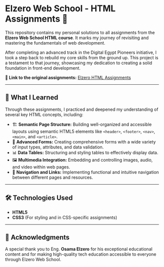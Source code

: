 # Elzero Web School - HTML Assignments 🚀

This repository contains my personal solutions to all assignments from the **Elzero Web School HTML course**. It marks my journey of revisiting and mastering the fundamentals of web development.

After completing an advanced track in the Digital Egypt Pioneers initiative, I took a step back to rebuild my core skills from the ground up. This project is a testament to that journey, showcasing my dedication to creating a solid foundation in front-end development.

**🔗 Link to the original assignments:** [Elzero HTML Assignments](https://elzero.org/category/assignments/html-assignments/)

---

## 🎯 What I Learned

Through these assignments, I practiced and deepened my understanding of several key HTML concepts, including:

* 🏗️ **Semantic Page Structure:** Building well-organized and accessible layouts using semantic HTML5 elements like `<header>`, `<footer>`, `<nav>`, `<main>`, and `<article>`.
* 📝 **Advanced Forms:** Creating comprehensive forms with a wide variety of input types, attributes, and data validation.
* 📊 **Data Tables:** Structuring and styling tables to effectively display data.
* 🖼️ **Multimedia Integration:** Embedding and controlling images, audio, and video within web pages.
* 🔗 **Navigation and Links:** Implementing functional and intuitive navigation between different pages and resources.

---

## 🛠️ Technologies Used

* **HTML5**
* **CSS3** (For styling and in CSS-specific assignments)

---

## 🙏 Acknowledgments

A special thank you to Eng. **Osama Elzero** for his exceptional educational content and for making high-quality tech education accessible to everyone through Elzero Web School.
